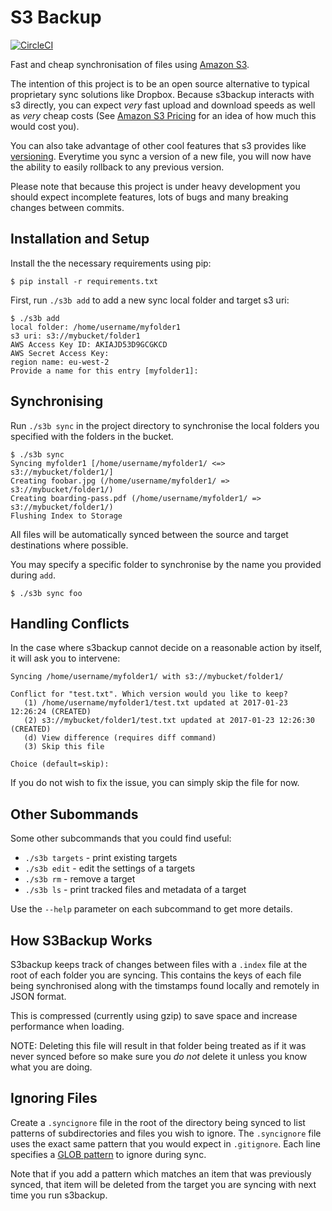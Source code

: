 S3 Backup
=========

[![CircleCI](https://circleci.com/gh/MichaelAquilina/s3backup.svg?style=svg)](https://circleci.com/gh/MichaelAquilina/s3backup)

Fast and cheap synchronisation of files using [Amazon S3](https://aws.amazon.com/s3/).

The intention of this project is to be an open source alternative to typical proprietary sync solutions like Dropbox.
Because s3backup interacts with s3 directly, you can expect _very_ fast upload and download speeds as well as _very_
cheap costs (See [Amazon S3 Pricing](https://aws.amazon.com/s3/pricing/) for an idea of how much this would cost you).

You can also take advantage of other cool features that s3 provides like [versioning](http://docs.aws.amazon.com/AmazonS3/latest/dev/Versioning.html). Everytime you sync a version of a new file,
you will now have the ability to easily rollback to any previous version.

Please note that because this project is under heavy development you should expect incomplete features, lots
of bugs and many breaking changes between commits.

Installation and Setup
----------------------
Install the the necessary requirements using pip:

```
$ pip install -r requirements.txt
```

First, run `./s3b add` to add a new sync local folder and target s3 uri:

```
$ ./s3b add
local folder: /home/username/myfolder1
s3 uri: s3://mybucket/folder1
AWS Access Key ID: AKIAJD53D9GCGKCD
AWS Secret Access Key:
region name: eu-west-2
Provide a name for this entry [myfolder1]:
```

Synchronising
-------------
Run `./s3b sync` in the project directory to synchronise the local folders you specified with the folders in the bucket.

```
$ ./s3b sync
Syncing myfolder1 [/home/username/myfolder1/ <=> s3://mybucket/folder1/]
Creating foobar.jpg (/home/username/myfolder1/ => s3://mybucket/folder1/)
Creating boarding-pass.pdf (/home/username/myfolder1/ => s3://mybucket/folder1/)
Flushing Index to Storage
```

All files will be automatically synced between the source and target destinations where possible.

You may specify a specific folder to synchronise by the name you provided during `add`.

```
$ ./s3b sync foo
```

Handling Conflicts
------------------
In the case where s3backup cannot decide on a reasonable action by itself, it will ask you to intervene:

```
Syncing /home/username/myfolder1/ with s3://mybucket/folder1/

Conflict for "test.txt". Which version would you like to keep?
   (1) /home/username/myfolder1/test.txt updated at 2017-01-23 12:26:24 (CREATED)
   (2) s3://mybucket/folder1/test.txt updated at 2017-01-23 12:26:30 (CREATED)
   (d) View difference (requires diff command)
   (3) Skip this file

Choice (default=skip):
```

If you do not wish to fix the issue, you can simply skip the file for now.

Other Subommands
----------------

Some other subcommands that you could find useful:

* `./s3b targets` - print existing targets
* `./s3b edit` - edit the settings of a targets
* `./s3b rm` - remove a target
* `./s3b ls` - print tracked files and metadata of a target

Use the `--help` parameter on each subcommand to get more details.

How S3Backup Works
------------------
S3backup keeps track of changes between files with a `.index` file at the root of each folder you are syncing. This contains
the keys of each file being synchronised along with the timstamps found locally and remotely in JSON format.

This is compressed (currently using gzip) to save space and increase performance when loading.

NOTE: Deleting this file will result in that folder being treated as if it was never synced before so make sure you *do not* delete it unless you know what you are doing.

Ignoring Files
--------------
Create a `.syncignore` file in the root of the directory being synced to list patterns of subdirectories and files you
wish to ignore. The `.syncignore` file uses the exact same pattern that you would expect in `.gitignore`. Each line specifies a [GLOB pattern](https://en.wikipedia.org/wiki/Glob_%28programming%29) to ignore during sync.

Note that if you add a pattern which matches an item that was previously synced, that item will be deleted from the target you are syncing with next time you run s3backup.
